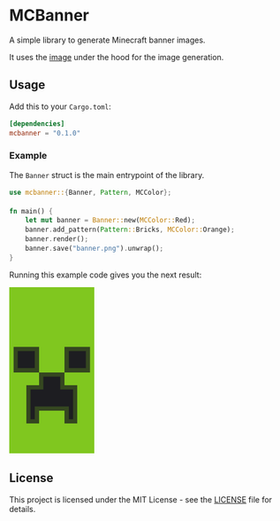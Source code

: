 # MCBanner

A simple library to generate Minecraft banner images.

It uses the [image](https://docs.rs/image/) under the hood for the image generation.
## Usage

Add this to your `Cargo.toml`:
```toml
[dependencies]
mcbanner = "0.1.0"
```
### Example

The `Banner` struct is the main entrypoint of the library.
 ```rust
 use mcbanner::{Banner, Pattern, MCColor};
 
 fn main() {
     let mut banner = Banner::new(MCColor::Red);
     banner.add_pattern(Pattern::Bricks, MCColor::Orange);
     banner.render();
     banner.save("banner.png").unwrap();
 }
 ```
 Running this example code gives you the next result:

<img src=".github/assets/banner.png" height=300/>

## License

This project is licensed under the MIT License - see the [LICENSE](LICENSE) file for details.



